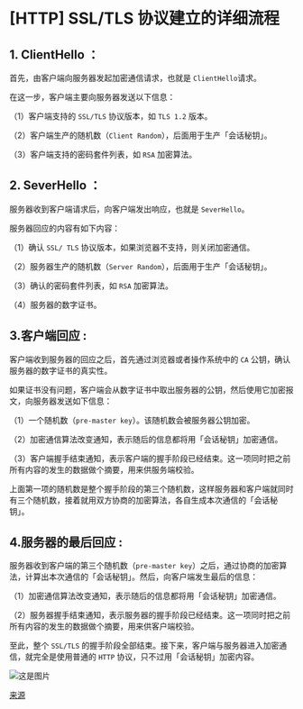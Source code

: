 # [HTTP] SSL/TLS 协议建立的详细流程

## 1. ClientHello ：

首先，由客户端向服务器发起加密通信请求，也就是 ```ClientHello```请求。

在这一步，客户端主要向服务器发送以下信息：

（1）客户端支持的 ```SSL/TLS``` 协议版本，如 ```TLS 1.2``` 版本。

（2）客户端生产的随机数（```Client Random```），后面用于生产「会话秘钥」。

（3）客户端支持的密码套件列表，如 ```RSA``` 加密算法。

## 2. SeverHello ：

服务器收到客户端请求后，向客户端发出响应，也就是 ```SeverHello```。

服务器回应的内容有如下内容：

（1）确认 ```SSL/ TLS``` 协议版本，如果浏览器不支持，则关闭加密通信。

（2）服务器生产的随机数（```Server Random```），后面用于生产「会话秘钥」。

（3）确认的密码套件列表，如 ```RSA``` 加密算法。

（4）服务器的数字证书。

## 3.客户端回应 :

客户端收到服务器的回应之后，首先通过浏览器或者操作系统中的 ```CA``` 公钥，确认服务器的数字证书的真实性。

如果证书没有问题，客户端会从数字证书中取出服务器的公钥，然后使用它加密报文，向服务器发送如下信息：

（1）一个随机数（```pre-master key```）。该随机数会被服务器公钥加密。

（2）加密通信算法改变通知，表示随后的信息都将用「会话秘钥」加密通信。

（3）客户端握手结束通知，表示客户端的握手阶段已经结束。这一项同时把之前所有内容的发生的数据做个摘要，用来供服务端校验。

上面第一项的随机数是整个握手阶段的第三个随机数，这样服务器和客户端就同时有三个随机数，接着就用双方协商的加密算法，各自生成本次通信的「会话秘钥」。

## 4.服务器的最后回应 :

服务器收到客户端的第三个随机数（```pre-master key```）之后，通过协商的加密算法，计算出本次通信的「会话秘钥」。然后，向客户端发生最后的信息：

（1）加密通信算法改变通知，表示随后的信息都将用「会话秘钥」加密通信。

（2）服务器握手结束通知，表示服务器的握手阶段已经结束。这一项同时把之前所有内容的发生的数据做个摘要，用来供客户端校验。

至此，整个 ```SSL/TLS``` 的握手阶段全部结束。接下来，客户端与服务器进入加密通信，就完全是使用普通的 ```HTTP``` 协议，只不过用「会话秘钥」加密内容。

![这是图片](https://cdn.jsdelivr.net/gh/xiaolincoder/ImageHost/%E8%AE%A1%E7%AE%97%E6%9C%BA%E7%BD%91%E7%BB%9C/HTTP/23-HTTPS%E5%B7%A5%E4%BD%9C%E6%B5%81%E7%A8%8B.png "Magic Gardens")

[来源](https://www.cnblogs.com/xiaolincoding/p/12442435.html)